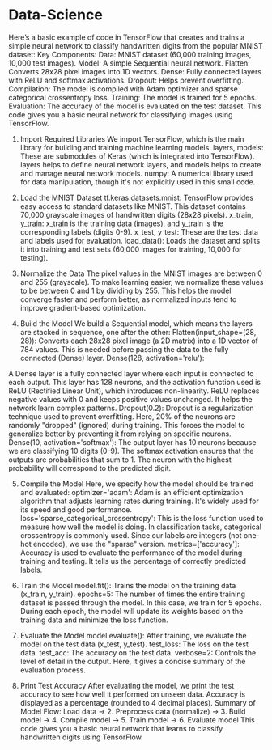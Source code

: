 # Data-Science

Here’s a basic example of code in TensorFlow that creates and trains a simple neural network to classify handwritten digits from the popular MNIST dataset:
Key Components:
Data: MNIST dataset (60,000 training images, 10,000 test images).
Model: A simple Sequential neural network.
Flatten: Converts 28x28 pixel images into 1D vectors.
Dense: Fully connected layers with ReLU and softmax activations.
Dropout: Helps prevent overfitting.
Compilation: The model is compiled with Adam optimizer and sparse categorical crossentropy loss.
Training: The model is trained for 5 epochs.
Evaluation: The accuracy of the model is evaluated on the test dataset.
This code gives you a basic neural network for classifying images using TensorFlow.

1. Import Required Libraries
We import TensorFlow, which is the main library for building and training machine learning models.
layers, models: These are submodules of Keras (which is integrated into TensorFlow). layers helps to define neural network layers, and models helps to create and manage neural network models.
numpy: A numerical library used for data manipulation, though it's not explicitly used in this small code.

2. Load the MNIST Dataset
tf.keras.datasets.mnist: TensorFlow provides easy access to standard datasets like MNIST. This dataset contains 70,000 grayscale images of handwritten digits (28x28 pixels).
x_train, y_train: x_train is the training data (images), and y_train is the corresponding labels (digits 0-9).
x_test, y_test: These are the test data and labels used for evaluation.
load_data(): Loads the dataset and splits it into training and test sets (60,000 images for training, 10,000 for testing).

3. Normalize the Data
The pixel values in the MNIST images are between 0 and 255 (grayscale). To make learning easier, we normalize these values to be between 0 and 1 by dividing by 255.
This helps the model converge faster and perform better, as normalized inputs tend to improve gradient-based optimization.

4. Build the Model
We build a Sequential model, which means the layers are stacked in sequence, one after the other:
Flatten(input_shape=(28, 28)): Converts each 28x28 pixel image (a 2D matrix) into a 1D vector of 784 values. This is needed before passing the data to the fully connected (Dense) layer.
Dense(128, activation='relu'):

A Dense layer is a fully connected layer where each input is connected to each output.
This layer has 128 neurons, and the activation function used is ReLU (Rectified Linear Unit), which introduces non-linearity. ReLU replaces negative values with 0 and keeps positive values unchanged. It helps the network learn complex patterns.
Dropout(0.2): Dropout is a regularization technique used to prevent overfitting. Here, 20% of the neurons are randomly "dropped" (ignored) during training. This forces the model to generalize better by preventing it from relying on specific neurons.
Dense(10, activation='softmax'): The output layer has 10 neurons because we are classifying 10 digits (0-9).
The softmax activation ensures that the outputs are probabilities that sum to 1. The neuron with the highest probability will correspond to the predicted digit.

5. Compile the Model
Here, we specify how the model should be trained and evaluated:
optimizer='adam': Adam is an efficient optimization algorithm that adjusts learning rates during training. It's widely used for its speed and good performance.
loss='sparse_categorical_crossentropy': This is the loss function used to measure how well the model is doing. In classification tasks, categorical crossentropy is commonly used. Since our labels are integers (not one-hot encoded), we use the "sparse" version.
metrics=['accuracy']: Accuracy is used to evaluate the performance of the model during training and testing. It tells us the percentage of correctly predicted labels.

6. Train the Model
model.fit(): Trains the model on the training data (x_train, y_train).
epochs=5: The number of times the entire training dataset is passed through the model. In this case, we train for 5 epochs.
During each epoch, the model will update its weights based on the training data and minimize the loss function.

7. Evaluate the Model
model.evaluate(): After training, we evaluate the model on the test data (x_test, y_test).
test_loss: The loss on the test data.
test_acc: The accuracy on the test data.
verbose=2: Controls the level of detail in the output. Here, it gives a concise summary of the evaluation process.

8. Print Test Accuracy
After evaluating the model, we print the test accuracy to see how well it performed on unseen data. Accuracy is displayed as a percentage (rounded to 4 decimal places).
Summary of Model Flow:
Load data → 2. Preprocess data (normalize) → 3. Build model → 4. Compile model → 5. Train model → 6. Evaluate model
This code gives you a basic neural network that learns to classify handwritten digits using TensorFlow.
